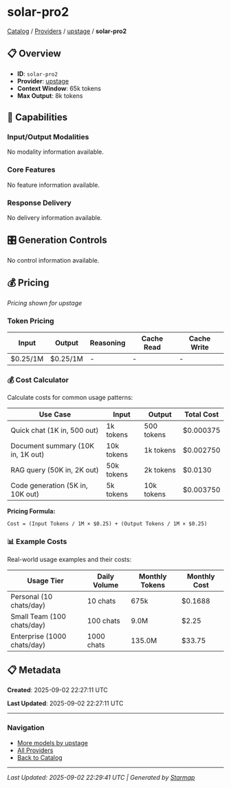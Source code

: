 # solar-pro2
  
[Catalog](../../../..) / [Providers](../../..) / [upstage](../..) / **solar-pro2**


## 📋 Overview
  
- **ID**: `solar-pro2`
- **Provider**: [upstage](../)
- **Context Window**: 65k tokens
- **Max Output**: 8k tokens
  
## 🎯 Capabilities
  
### Input/Output Modalities
  
No modality information available.
  
### Core Features
  
No feature information available.
  
### Response Delivery
  
No delivery information available.
  
## 🎛️ Generation Controls
  
No control information available.
  
## 💰 Pricing
  
*Pricing shown for upstage*
  
  
### Token Pricing
  
| Input | Output | Reasoning | Cache Read | Cache Write |
|---------|---------|---------|---------|---------|
| $0.25/1M | $0.25/1M | - | - | - |

  
### 💰 Cost Calculator
  
Calculate costs for common usage patterns:
  
  
| Use Case | Input | Output | Total Cost |
|---------|---------|---------|---------|
| Quick chat (1K in, 500 out) | 1k tokens | 500 tokens | $0.000375 |
| Document summary (10K in, 1K out) | 10k tokens | 1k tokens | $0.002750 |
| RAG query (50K in, 2K out) | 50k tokens | 2k tokens | $0.0130 |
| Code generation (5K in, 10K out) | 5k tokens | 10k tokens | $0.003750 |

  
**Pricing Formula:**
  
```
Cost = (Input Tokens / 1M × $0.25) + (Output Tokens / 1M × $0.25)
```
  
### 📊 Example Costs
  
Real-world usage examples and their costs:
  
  
| Usage Tier | Daily Volume | Monthly Tokens | Monthly Cost |
|---------|---------|---------|---------|
| Personal (10 chats/day) | 10 chats | 675k | $0.1688 |
| Small Team (100 chats/day) | 100 chats | 9.0M | $2.25 |
| Enterprise (1000 chats/day) | 1000 chats | 135.0M | $33.75 |

  
## 📋 Metadata
  
**Created**: 2025-09-02 22:27:11 UTC
  
**Last Updated**: 2025-09-02 22:27:11 UTC
  
  
---
  
  
### Navigation

- [More models by upstage](../)
- [All Providers](../../../../providers)
- [Back to Catalog](../../../..)


---
_Last Updated: 2025-09-02 22:29:41 UTC | Generated by [Starmap](https://github.com/agentstation/starmap)_
